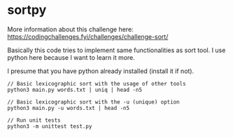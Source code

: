# sortpy

More information about this challenge here:
https://codingchallenges.fyi/challenges/challenge-sort/

Basically this code tries to implement same functionalities as sort tool. I use python here because I want to learn it more.

I presume that you have python already installed (install it if not).

```
// Basic lexicographic sort with the usage of other tools
python3 main.py words.txt | uniq | head -n5

// Basic lexicographic sort with the -u (unique) option
python3 main.py -u words.txt | head -n5

// Run unit tests
python3 -m unittest test.py
```

